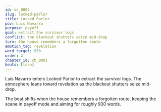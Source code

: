 ```yaml
---
id: sc_0002
slug: locked-parlor
title: Locked Parlor
pov: Luis Navarro
purpose: payoff
goal: extract the survivor logs
conflict: the blackout shutters seize mid-drop
turn: the house remembers a forgotten route
emotion_tag: revelation
word_target: 930
order: 2
chapter_id: ch_0001
beats: [turn]
---
```

Luis Navarro enters Locked Parlor to extract the survivor logs. The atmosphere leans toward revelation as the blackout shutters seize mid-drop.

The beat shifts when the house remembers a forgotten route, keeping the scene in payoff mode and aiming for roughly 930 words.
